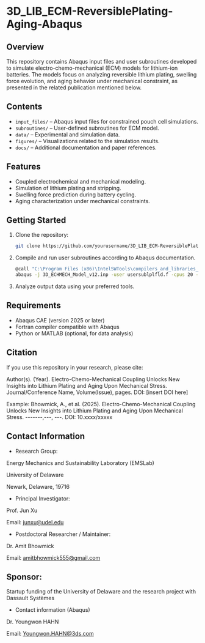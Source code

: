 # 3D_LIB_ECM-ReversiblePlating-Aging-Abaqus
## Overview
This repository contains Abaqus input files and user subroutines developed to simulate electro-chemo-mechanical (ECM) models for lithium-ion batteries. The models focus on analyzing reversible lithium plating, swelling force evolution, and aging behavior under mechanical constraint, as presented in the related publication mentioned below.

## Contents
- `input_files/` – Abaqus input files for constrained pouch cell simulations.
- `subroutines/` – User-defined subroutines for ECM model.
- `data/` – Experimental and simulation data.
- `figures/` – Visualizations related to the simulation results.
- `docs/` – Additional documentation and paper references.

## Features
- Coupled electrochemical and mechanical modeling.
- Simulation of lithium plating and stripping.
- Swelling force prediction during battery cycling.
- Aging characterization under mechanical constraints.

## Getting Started
1. Clone the repository:
   ```bash
   git clone https://github.com/yourusername/3D_LIB_ECM-ReversiblePlating-Aging-Abaqus.git
2. Compile and run user subroutines according to Abaqus documentation.
   ```bash
   @call "C:\Program Files (x86)\IntelSWTools\compilers_and_libraries_2019.5.281\windows\bin\compilervars" intel64
   abaqus -j 3D_ECHMECH_Model_v12.inp -user usersublplfld.f -cpus 20 -int
4. Analyze output data using your preferred tools.

## Requirements

- Abaqus CAE (version 2025 or later)
- Fortran compiler compatible with Abaqus
- Python or MATLAB (optional, for data analysis)

## Citation
If you use this repository in your research, please cite:

Author(s). (Year). Electro-Chemo-Mechanical Coupling Unlocks New Insights into Lithium Plating and Aging Upon Mechanical Stress. Journal/Conference Name, Volume(Issue), pages. DOI: [insert DOI here]

Example:
Bhowmick, A., et al. (2025). Electro-Chemo-Mechanical Coupling Unlocks New Insights into Lithium Plating and Aging Upon Mechanical Stress. -------,---, ---. DOI: 10.xxxx/xxxxx

## Contact Information
- Research Group:

Energy Mechanics and Sustainability Laboratory (EMSLab)

University of Delaware

Newark, Delaware, 19716
- Principal Investigator:

Prof. Jun Xu

Email: junxu@udel.edu
- Postdoctoral Researcher / Maintainer:

Dr. Amit Bhowmick

Email: amitbhowmick555@gmail.com

## Sponsor:
Startup funding of the University of Delaware and the research project with Dassault Systèmes
- Contact information (Abaqus)

Dr. Youngwon HAHN

Email: Youngwon.HAHN@3ds.com

